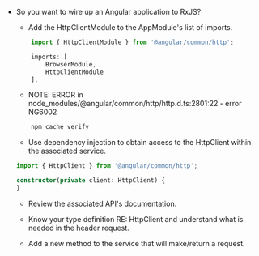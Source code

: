 - So you want to wire up an Angular application to RxJS?

    - Add the HttpClientModule to the AppModule's list of imports.
    ```typescript
        import { HttpClientModule } from '@angular/common/http';

        imports: [
            BrowserModule, 
            HttpClientModule
        ],
    ```
    - NOTE: ERROR in node_modules/@angular/common/http/http.d.ts:2801:22 - error NG6002
    ```javascript
        npm cache verify
    ```

    - Use dependency injection to obtain access to the HttpClient within the associated service.
    ```typescript
    import { HttpClient } from '@angular/common/http';

    constructor(private client: HttpClient) { 
    }
    ```

    - Review the associated API's documentation.

    - Know your type definition RE: HttpClient and understand what is needed in the header request.

    - Add a new method to the service that will make/return a request.